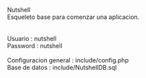 Nutshell<br>
Esqueleto base para comenzar una aplicacion.<br>
<br>
<br>
Usuario  : nutshell<br>
Password : nutshell<br>
<br>
Configuracion general : include/config.php<br>
Base de datos         : include/NutshellDB.sql
